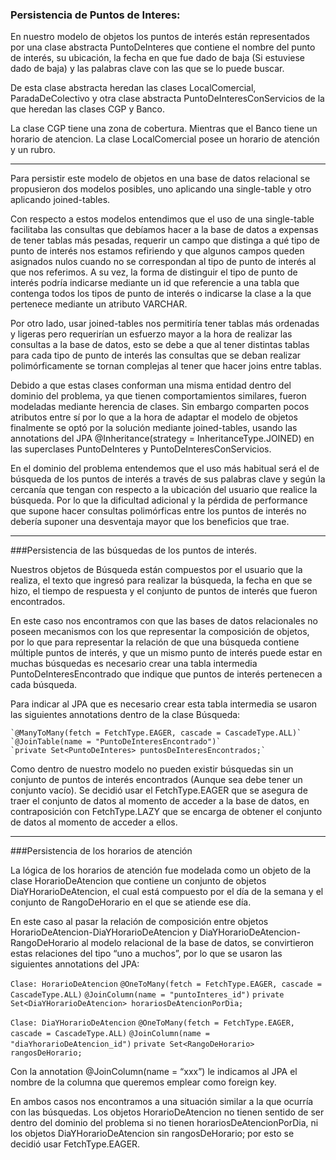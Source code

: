 ### Persistencia de Puntos de Interes:

En nuestro modelo de objetos los puntos de interés están representados por una clase abstracta PuntoDeInteres que contiene el nombre del punto de interés, su ubicación, la fecha en que fue dado de baja (Si estuviese dado de baja) y las palabras clave con las que se lo puede buscar.

De esta clase abstracta heredan las clases LocalComercial, ParadaDeColectivo y otra clase abstracta PuntoDeInteresConServicios de la que heredan las clases CGP y Banco.

La clase CGP tiene una zona de cobertura. Mientras que el Banco tiene un horario de atencion. La clase LocalComercial posee un horario de atención y un rubro.

---

Para persistir este modelo de objetos en una base de datos relacional se propusieron dos  modelos posibles, uno aplicando una single-table y otro aplicando joined-tables.

Con respecto a estos modelos entendimos que el uso de una single-table facilitaba las consultas que debíamos hacer a la base de datos a expensas de tener tablas más pesadas, requerir un campo que distinga a qué tipo de punto de interés nos estamos refiriendo y que algunos campos queden asignados nulos cuando no se correspondan al tipo de punto de interés al que nos referimos. A su vez, la forma de distinguir el tipo de punto de interés podría indicarse mediante un id que referencie a una tabla que contenga todos los tipos de punto de interés o indicarse la clase a la que pertenece mediante un atributo VARCHAR.

Por otro lado, usar joined-tables nos permitiría tener tablas más ordenadas y ligeras pero requerirían un esfuerzo mayor a la hora de realizar las consultas a la base de datos, esto se debe a que al tener distintas tablas para cada tipo de punto de interés las consultas que se deban realizar polimórficamente se tornan complejas al tener que hacer joins entre tablas.

Debido a que estas clases conforman una misma entidad dentro del dominio del problema, ya que tienen comportamientos similares, fueron modeladas mediante herencia de clases. Sin embargo comparten pocos atributos entre sí por lo que a la hora de adaptar el modelo de objetos finalmente se optó por la solución mediante joined-tables, usando las annotations del JPA @Inheritance(strategy = InheritanceType.JOINED) en las superclases PuntoDeInteres y PuntoDeInteresConServicios.

En el dominio del problema entendemos que el uso más habitual será el de búsqueda de los puntos de interés a través de sus palabras clave y según la cercanía que tengan con respecto a la ubicación del usuario que realice la búsqueda. Por lo que la dificultad adicional y la pérdida de performance que supone hacer consultas polimórficas entre los puntos de interés no debería suponer una desventaja mayor que los beneficios que trae.

---

###Persistencia de las búsquedas de los puntos de interés.

Nuestros objetos de Búsqueda están compuestos por el usuario que la realiza, el texto que ingresó para realizar la búsqueda, la fecha en que se hizo, el tiempo de respuesta y el conjunto de puntos de interés que fueron encontrados.

En este caso nos encontramos con que las bases de datos relacionales no poseen mecanismos con los que representar la composición de objetos, por lo que para representar la relación de que una búsqueda contiene múltiple puntos de interés, y que un mismo punto de interés puede estar en muchas búsquedas es necesario crear una tabla intermedia PuntoDeInteresEncontrado que indique que puntos de interés pertenecen a cada búsqueda.

Para indicar al JPA que es necesario crear esta tabla intermedia se usaron las siguientes annotations dentro de la clase Búsqueda:

    `@ManyToMany(fetch = FetchType.EAGER, cascade = CascadeType.ALL)`
    `@JoinTable(name = "PuntoDeInteresEncontrado")`
    `private Set<PuntoDeInteres> puntosDeInteresEncontrados;`

Como dentro de nuestro modelo no pueden existir búsquedas sin un conjunto de puntos de interés encontrados (Aunque sea debe tener un conjunto vacío). Se decidió usar el FetchType.EAGER que se asegura de traer el conjunto de datos al momento de acceder a la base de datos, en contraposición con FetchType.LAZY que se encarga de obtener el conjunto de datos al momento de acceder a ellos.


---


###Persistencia de los horarios de atención

La lógica de los horarios de atención fue modelada como un objeto de la clase HorarioDeAtencion que contiene un conjunto de objetos DiaYHorarioDeAtencion, el cual está compuesto por el día de la semana y el conjunto de RangoDeHorario en el que se atiende ese día.

En este caso al pasar la relación de composición entre objetos HorarioDeAtencion-DiaYHorarioDeAtencion y DiaYHorarioDeAtencion-RangoDeHorario al modelo relacional de la base de datos, se convirtieron estas relaciones del tipo “uno a muchos”, por lo que se usaron las siguientes annotations del JPA:

`Clase: HorarioDeAtencion`
    `@OneToMany(fetch = FetchType.EAGER, cascade = CascadeType.ALL)`
    `@JoinColumn(name = "puntoInteres_id")`
    `private Set<DiaYHorarioDeAtencion> horariosDeAtencionPorDia;`

`Clase: DiaYHorarioDeAtencion`
    `@OneToMany(fetch = FetchType.EAGER, cascade = CascadeType.ALL)`
    `@JoinColumn(name = "diaYhorarioDeAtencion_id")`
    `private Set<RangoDeHorario> rangosDeHorario;`

Con la annotation @JoinColumn(name = “xxx”) le indicamos al JPA el nombre de la columna que queremos emplear como foreign key.

En ambos casos nos encontramos a una situación similar a la que ocurría con las búsquedas. Los objetos HorarioDeAtencion no tienen sentido de ser dentro del dominio del problema si no tienen horariosDeAtencionPorDia, ni los objetos DiaYHorarioDeAtencion sin rangosDeHorario; por esto se decidió usar FetchType.EAGER.
